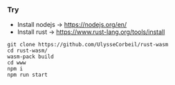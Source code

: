 ### Try

- Install nodejs -> https://nodejs.org/en/
- Install rust         -> https://www.rust-lang.org/tools/install

```
git clone https://github.com/UlysseCorbeil/rust-wasm
cd rust-wasm/
wasm-pack build
cd www
npm i
npm run start
```
